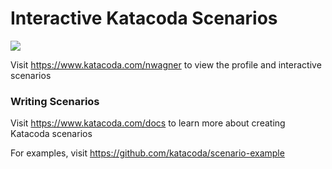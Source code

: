 # Interactive Katacoda Scenarios

[![](http://shields.katacoda.com/katacoda/nwagner/count.svg)](https://www.katacoda.com/nwagner "Get your profile on Katacoda.com")

Visit https://www.katacoda.com/nwagner to view the profile and interactive scenarios

### Writing Scenarios
Visit https://www.katacoda.com/docs to learn more about creating Katacoda scenarios

For examples, visit https://github.com/katacoda/scenario-example
